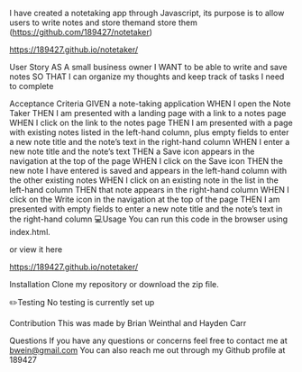 I have created a notetaking app through Javascript, its purpose is to allow users to write notes and store themand store them 
(https://github.com/189427/notetaker)

https://189427.github.io/notetaker/

User Story
AS A small business owner
I WANT to be able to write and save notes
SO THAT I can organize my thoughts and keep track of tasks I need to complete

Acceptance Criteria
GIVEN a note-taking application
WHEN I open the Note Taker
THEN I am presented with a landing page with a link to a notes page
WHEN I click on the link to the notes page
THEN I am presented with a page with existing notes listed in the left-hand column, plus empty fields to enter a new note title and the note’s text in the right-hand column
WHEN I enter a new note title and the note’s text
THEN a Save icon appears in the navigation at the top of the page
WHEN I click on the Save icon
THEN the new note I have entered is saved and appears in the left-hand column with the other existing notes
WHEN I click on an existing note in the list in the left-hand column
THEN that note appears in the right-hand column
WHEN I click on the Write icon in the navigation at the top of the page
THEN I am presented with empty fields to enter a new note title and the note’s text in the right-hand column
💻Usage
You can run this code in the browser using index.html.

or view it here 

https://189427.github.io/notetaker/

Installation
Clone my repository or download the zip file.

✏️Testing
No testing is currently set up

Contribution
This was made by Brian Weinthal and Hayden Carr

Questions
If you have any questions or concerns feel free to contact me at bwein@gmail.com You can also reach me out through my Github profile at 189427
